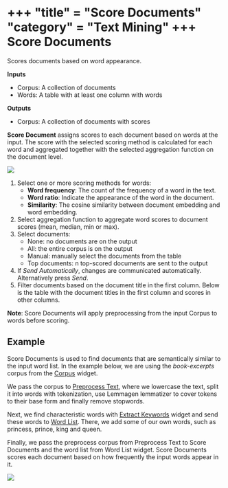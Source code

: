 +++
"title" = "Score Documents"
"category" = "Text Mining"
+++
Score Documents
===============

Scores documents based on word appearance.

**Inputs**

- Corpus: A collection of documents
- Words: A table with at least one column with words

**Outputs**

- Corpus: A collection of documents with scores

**Score Document** assigns scores to each document based on words at the input. The score with the selected scoring method is calculated for each word and aggregated together with the selected aggregation function on the document level.

![](../images/Score-Documents.png)

1. Select one or more scoring methods for words:
   - **Word frequency**: The count of the frequency of a word in the text.  
   - **Word ratio**: Indicate the appearance of the word in the document.
   - **Similarity**: The cosine similarity between document embedding and word embedding.
2. Select aggregation function to aggregate word scores to document scores (mean, median, min or max).
3. Select documents:
   - None: no documents are on the output
   - All: the entire corpus is on the output
   - Manual: manually select the documents from the table
   - Top documents: n top-scored documents are sent to the output
4. If *Send Automatically*, changes are communicated automatically. Alternatively press *Send*.
5. Filter documents based on the document title in the first column. Below is the table with the document titles in the first column and scores in other columns.

**Note**: Score Documents will apply preprocessing from the input Corpus to words before scoring.

Example
-------

Score Documents is used to find documents that are semantically similar to the input word list. In the example below, we are using the *book-excerpts* corpus from the [Corpus](../corpus-widget/) widget.

We pass the corpus to [Preprocess Text](../preprocesstext/), where we lowercase the text, split it into words with tokenization, use Lemmagen lemmatizer to cover tokens to their base form and finally remove stopwords.

Next, we find characteristic words with [Extract Keywords](keywords.md) widget and send these words to [Word List](../wordlist/). There, we add some of our own words, such as princess, prince, king and queen.

Finally, we pass the preprocess corpus from Preprocess Text to Score Documents and the word list from Word List widget. Score Documents scores each document based on how frequently the input words appear in it.

![](../images/Score-Documents-Example.png)
